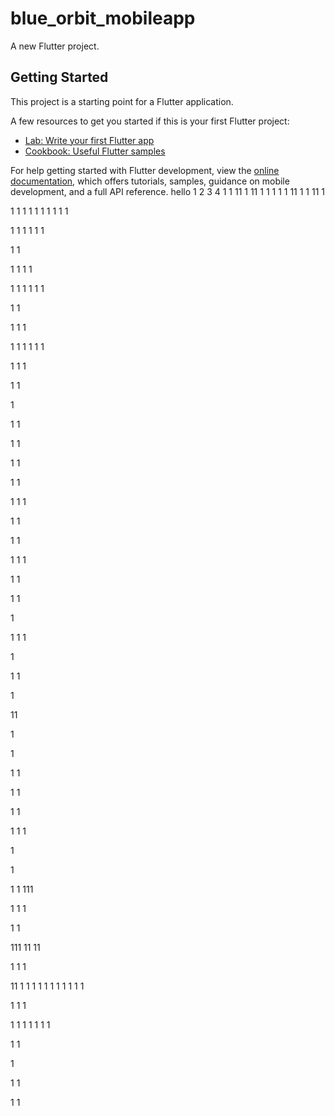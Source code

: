 # blue_orbit_mobileapp

A new Flutter project.

## Getting Started

This project is a starting point for a Flutter application.

A few resources to get you started if this is your first Flutter project:

- [Lab: Write your first Flutter app](https://docs.flutter.dev/get-started/codelab)
- [Cookbook: Useful Flutter samples](https://docs.flutter.dev/cookbook)

For help getting started with Flutter development, view the
[online documentation](https://docs.flutter.dev/), which offers tutorials,
samples, guidance on mobile development, and a full API reference.
hello
1
2
3
4
1
1
11
1
11
1
1
1
1
1
11
1
1
11
1

1
1
1
1
1
1
1
1
1
1

1
1
1
1
1
1


1
1

1
1
1
1

1
1
1
1
1
1

1
1

1
1
1

1
1
1
1
1
1

1
1
1

1
1

1

1
1

1
1

1
1

1
1

1
1
1

1
1

1
1

1
1
1

1
1

1
1

1

1
1
1

1

1
1

1

11

1

1

1
1



1
1

1
1



1
1
1

1


1

1
1
111


1
1
1




1
1



111
11
11

1
1
1


11
1
1
1
1
1
1
1
1
1
1
1

1
1
1

1
1
1
1
1
1
1

1
1

1

1
1

1
1

